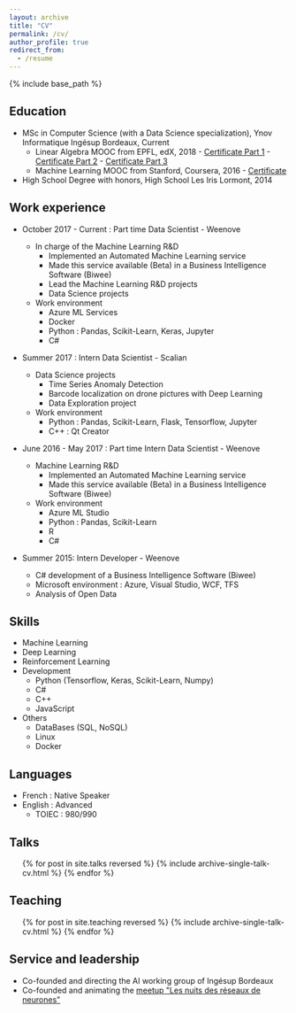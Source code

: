 ```yaml
---
layout: archive
title: "CV"
permalink: /cv/
author_profile: true
redirect_from:
  - /resume
---
```


{% include base_path %}

## Education
* MSc in Computer Science (with a Data Science specialization), Ynov Informatique Ingésup Bordeaux, Current
  * Linear Algebra MOOC from EPFL, edX, 2018 - [Certificate Part 1](https://courses.edx.org/certificates/72bfb71967104d6abc0b98ab45375375) - [Certificate Part 2](https://courses.edx.org/certificates/00fd06dc31a04486b88f8d60d0ae6ff1) - [Certificate Part 3](https://courses.edx.org/certificates/35bd9e3295cd472ebfcc4c789d5e584c)
  * Machine Learning MOOC from Stanford,  Coursera, 2016 - [Certificate](https://www.coursera.org/account/accomplishments/verify/THPBUVAWZ88P)
* High School Degree with honors, High School Les Iris Lormont, 2014

## Work experience
* October 2017 - Current : Part time Data Scientist - Weenove
  * In charge of the Machine Learning R&D
    * Implemented an Automated Machine Learning service
    * Made this service available (Beta) in a Business Intelligence Software (Biwee)
    * Lead the Machine Learning R&D projects
    * Data Science projects
  * Work environment
    * Azure ML Services
    * Docker
    * Python : Pandas, Scikit-Learn, Keras, Jupyter
    * C#

* Summer 2017 : Intern Data Scientist - Scalian
  * Data Science projects
    * Time Series Anomaly Detection
    * Barcode localization on drone pictures with Deep Learning
    * Data Exploration project
  * Work environment
    * Python : Pandas, Scikit-Learn, Flask, Tensorflow, Jupyter
    * C++ : Qt Creator

* June 2016 - May 2017 : Part time Intern Data Scientist - Weenove
  * Machine Learning R&D
    * Implemented an Automated Machine Learning service
    * Made this service available (Beta) in a Business Intelligence Software (Biwee)
  * Work environment
    * Azure ML Studio
    * Python : Pandas, Scikit-Learn
    * R
    * C#

* Summer 2015: Intern Developer - Weenove
  * C# development of a Business Intelligence Software (Biwee)
  * Microsoft environment : Azure, Visual Studio, WCF, TFS
  * Analysis of Open Data
  
## Skills
* Machine Learning
* Deep Learning
* Reinforcement Learning
* Development
  * Python (Tensorflow, Keras, Scikit-Learn, Numpy)
  * C#
  * C++
  * JavaScript
* Others
  * DataBases (SQL, NoSQL)
  * Linux
  * Docker

## Languages
* French : Native Speaker
* English : Advanced
  * TOIEC : 980/990

<!-- Publications
======
  <ul>{% for post in site.publications %}
    {% include archive-single-cv.html %}
  {% endfor %}</ul> -->
  
## Talks
  <ul>{% for post in site.talks reversed %}
    {% include archive-single-talk-cv.html %}
  {% endfor %}</ul>
  
## Teaching
  <ul>{% for post in site.teaching reversed %}
    <!-- {% include archive-single-cv.html %} -->
    {% include archive-single-talk-cv.html %}
  {% endfor %}</ul>
  
## Service and leadership
* Co-founded and directing the AI working group of Ingésup Bordeaux
* Co-founded and animating the [meetup "Les nuits des réseaux de neurones"](https://www.meetup.com/fr-FR/Les-nuits-des-reseaux-de-neurones/)